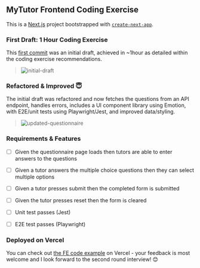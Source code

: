 ## MyTutor Frontend Coding Exercise

This is a [Next.js](https://nextjs.org/) project bootstrapped with [`create-next-app`](https://github.com/vercel/next.js/tree/canary/packages/create-next-app).

### First Draft: 1 Hour Coding Exercise

This [first commit](https://github.com/reubarm/mytutor-fe-exercise/commit/dedd4cfaade20de8994c3249e282cfae5521b793) was an initial draft, achieved in ~1hour as detailed within the coding exercise recommendations.

> ![initial-draft](https://github.com/reubarm/mytutor-fe-exercise/assets/6934243/fd8ce9bc-b6d6-4c30-ba3f-1a658d2f7bf6)


### Refactored & Improved 😇

The initial draft was refactored and now fetches the questions from an API endpoint, handles errors, includes a UI component library using Emotion, with E2E/unit tests using Playwright/Jest, and improved data/styling.

> ![updated-questionnaire](https://github.com/reubarm/mytutor-fe-exercise/assets/6934243/e9b5249f-b95d-4b12-907c-d392ece3ffde)

### Requirements & Features

- [ ] Given the questionnaire page loads then tutors are able to enter answers to the questions
- [ ] Given a tutor answers the multiple choice questions then they can select multiple options
- [ ] Given a tutor presses submit then the completed form is submitted
- [ ] Given the tutor presses reset then the form is cleared

- [ ] Unit test passes (Jest) 
- [ ] E2E test passes (Playwright) 

### Deployed on Vercel

You can check out [the FE code example](https://mytutor-fe-exercise.vercel.app/) on Vercel - your feedback is most welcome and I look forward to the second round interview! 😊

